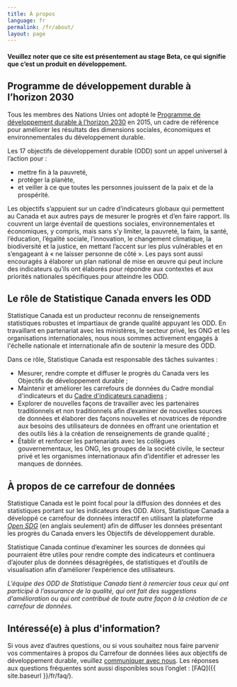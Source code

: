 ```yaml
---
title: À propos
language: fr
permalink: /fr/about/
layout: page
---
```


#### Veuillez noter que ce site est présentement au stage Beta, ce qui signifie que c’est un produit en développement.

## Programme de développement durable à l’horizon 2030
Tous les membres des Nations Unies ont adopté le <a href="https://sdgs.un.org/fr/2030agenda">Programme de développement durable à l’horizon 2030</a> en 2015, un cadre de référence pour améliorer les résultats des dimensions sociales, économiques et environnementales du développement durable.

Les 17 objectifs de développement durable (ODD) sont un appel universel à l’action pour :

* mettre fin à la pauvreté,
* protéger la planète,
* et veiller à ce que toutes les personnes jouissent de la paix et de la prospérité.

Les objectifs s’appuient sur un cadre d’indicateurs globaux qui permettent au Canada et aux autres pays de mesurer le progrès et d’en faire rapport. Ils couvrent un large éventail de questions sociales, environnementales et économiques, y compris, mais sans s’y limiter, la pauvreté, la faim, la santé, l’éducation, l’égalité sociale, l’innovation, le changement climatique, la biodiversité et la justice, en mettant l’accent sur les plus vulnérables et en s’engageant à « ne laisser personne de côté ». Les pays sont aussi encouragés à élaborer un plan national de mise en œuvre qui peut inclure des indicateurs qu’ils ont élaborés pour répondre aux contextes et aux priorités nationales spécifiques pour atteindre les ODD.

## Le rôle de Statistique Canada envers les ODD
Statistique Canada est un producteur reconnu de renseignements statistiques robustes et impartiaux de grande qualité appuyant les ODD. En travaillant en partenariat avec les ministères, le secteur privé, les ONG et les organisations internationales, nous nous sommes activement engagés à l'échelle nationale et internationale afin de soutenir la mesure des ODD.

Dans ce rôle, Statistique Canada est responsable des tâches suivantes :

* Mesurer, rendre compte et diffuser le progrès du Canada vers les Objectifs de développement durable ;
* Maintenir et améliorer les carrefours de données du Cadre mondial d'indicateurs et du <a href="https://sdgcif-data-canada-oddcic-donnee.github.io/fr/">Cadre d'indicateurs canadiens</a> ;
* Explorer de nouvelles façons de travailler avec les partenaires traditionnels et non traditionnels afin d’examiner de nouvelles sources de données et élaborer des façons nouvelles et novatrices de répondre aux besoins des utilisateurs de données en offrant une orientation et des outils liés à la création de renseignements de grande qualité ;
* Établir et renforcer les partenariats avec les collègues gouvernementaux, les ONG, les groupes de la société civile, le secteur privé et les organismes internationaux afin d’identifier et adresser les manques de données.

## À propos de ce carrefour de données
Statistique Canada est le point focal pour la diffusion des données et des statistiques portant sur les indicateurs des ODD. Alors, Statistique Canada a développé ce carrefour de données interactif en utilisant la plateforme <a href="https://open-sdg.org/"><em>Open SDG</em></a> (en anglais seulement) afin de diffuser les données présentant les progrès du Canada envers les Objectifs de développement durable.

Statistique Canada continue d’examiner les sources de données qui pourraient être utiles pour rendre compte des indicateurs et continuera d’ajouter plus de données désagrégées, de statistiques et d’outils de visualisation afin d’améliorer l’expérience des utilisateurs.

<em>L’équipe des ODD de Statistique Canada tient à remercier tous ceux qui ont participé à l’assurance de la qualité, qui ont fait des suggestions d’amélioration ou qui ont contribué de toute autre façon à la création de ce carrefour de données.</em>

## Intéressé(e) à plus d'information?
Si vous avez d’autres questions, ou si vous souhaitez nous faire parvenir vos commentaires à propos du Carrefour de données liées aux objectifs de développement durable, veuillez <a href="mailto:statcan.sdg-odd.statcan@statcan.gc.ca">communiquer avec nous</a>. Les réponses aux questions fréquentes sont aussi disponibles sous l’onglet : [FAQ]({{ site.baseurl }}/fr/faq/).